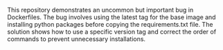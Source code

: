 This repository demonstrates an uncommon but important bug in Dockerfiles. The bug involves using the latest tag for the base image and installing python packages before copying the requirements.txt file. The solution shows how to use a specific version tag and correct the order of commands to prevent unnecessary installations.